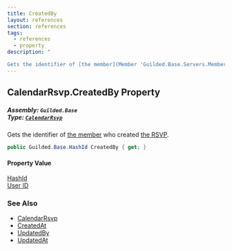 ```yaml
---
title: CreatedBy
layout: references
section: references
tags:
  - references
  - property
description: "

Gets the identifier of [the member](Member 'Guilded.Base.Servers.Member') who created [the RSVP](CalendarRsvp 'Guilded.Base.Content.CalendarRsvp')."
---
```


## CalendarRsvp.CreatedBy Property
##### **Assembly:** `Guilded.Base`<br/>**Type:** [`CalendarRsvp`](CalendarRsvp 'Guilded.Base.Content.CalendarRsvp')

Gets the identifier of [the member](Member 'Guilded.Base.Servers.Member') who created [the RSVP](CalendarRsvp 'Guilded.Base.Content.CalendarRsvp').

```csharp
public Guilded.Base.HashId CreatedBy { get; }
```

#### Property Value
[HashId](HashId 'Guilded.Base.HashId')  
[User ID](UserSummary.Id 'Guilded.Base.Users.UserSummary.Id')

### See Also
- [CalendarRsvp](CalendarRsvp 'Guilded.Base.Content.CalendarRsvp')
- [CreatedAt](CalendarRsvp.CreatedAt 'Guilded.Base.Content.CalendarRsvp.CreatedAt')
- [UpdatedBy](CalendarRsvp.UpdatedBy 'Guilded.Base.Content.CalendarRsvp.UpdatedBy')
- [UpdatedAt](CalendarRsvp.UpdatedAt 'Guilded.Base.Content.CalendarRsvp.UpdatedAt')